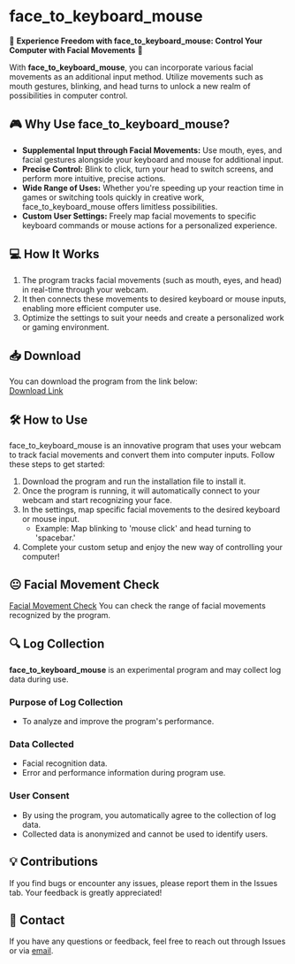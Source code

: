 # face_to_keyboard_mouse

🚀 **Experience Freedom with face_to_keyboard_mouse: Control Your Computer with Facial Movements** 🚀

With **face_to_keyboard_mouse**, you can incorporate various facial movements as an additional input method. Utilize movements such as mouth gestures, blinking, and head turns to unlock a new realm of possibilities in computer control.

## 🎮 Why Use face_to_keyboard_mouse?

- **Supplemental Input through Facial Movements:** Use mouth, eyes, and facial gestures alongside your keyboard and mouse for additional input.
- **Precise Control:** Blink to click, turn your head to switch screens, and perform more intuitive, precise actions.
- **Wide Range of Uses:** Whether you're speeding up your reaction time in games or switching tools quickly in creative work, face_to_keyboard_mouse offers limitless possibilities.
- **Custom User Settings:** Freely map facial movements to specific keyboard commands or mouse actions for a personalized experience.

## 💻 How It Works

1. The program tracks facial movements (such as mouth, eyes, and head) in real-time through your webcam.
2. It then connects these movements to desired keyboard or mouse inputs, enabling more efficient computer use.
3. Optimize the settings to suit your needs and create a personalized work or gaming environment.

## 📥 Download

You can download the program from the link below:  
[Download Link](https://drive.google.com/file/d/1AXpLALdeciaxrsHTqraHOV8cLPUloUSq/view?usp=sharing)

## 🛠 How to Use

face_to_keyboard_mouse is an innovative program that uses your webcam to track facial movements and convert them into computer inputs. Follow these steps to get started:

1. Download the program and run the installation file to install it.
2. Once the program is running, it will automatically connect to your webcam and start recognizing your face.
3. In the settings, map specific facial movements to the desired keyboard or mouse input.
   - Example: Map blinking to 'mouse click' and head turning to 'spacebar.'
4. Complete your custom setup and enjoy the new way of controlling your computer!


## 😐 Facial Movement Check
[Facial Movement Check](https://arkit-face-blendshapes.com/)
You can check the range of facial movements recognized by the program.

## 🔍 Log Collection

**face_to_keyboard_mouse** is an experimental program and may collect log data during use.

### Purpose of Log Collection
- To analyze and improve the program's performance.

### Data Collected
- Facial recognition data.
- Error and performance information during program use.

### User Consent
- By using the program, you automatically agree to the collection of log data.
- Collected data is anonymized and cannot be used to identify users.

## 💡 Contributions

If you find bugs or encounter any issues, please report them in the Issues tab. Your feedback is greatly appreciated!

## 📧 Contact

If you have any questions or feedback, feel free to reach out through Issues or via [email](mailto:support@face_to_keyboard_mouse.com).
